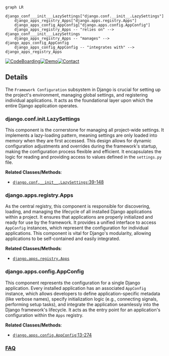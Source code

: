 ```mermaid
graph LR
    django_conf___init___LazySettings["django.conf.__init__.LazySettings"]
    django_apps_registry_Apps["django.apps.registry.Apps"]
    django_apps_config_AppConfig["django.apps.config.AppConfig"]
    django_apps_registry_Apps -- "relies on" --> django_conf___init___LazySettings
    django_apps_registry_Apps -- "manages" --> django_apps_config_AppConfig
    django_apps_config_AppConfig -- "integrates with" --> django_apps_registry_Apps
```

[![CodeBoarding](https://img.shields.io/badge/Generated%20by-CodeBoarding-9cf?style=flat-square)](https://github.com/CodeBoarding/GeneratedOnBoardings)[![Demo](https://img.shields.io/badge/Try%20our-Demo-blue?style=flat-square)](https://www.codeboarding.org/demo)[![Contact](https://img.shields.io/badge/Contact%20us%20-%20contact@codeboarding.org-lightgrey?style=flat-square)](mailto:contact@codeboarding.org)

## Details

The `Framework Configuration` subsystem in Django is crucial for setting up the project's environment, managing global settings, and registering individual applications. It acts as the foundational layer upon which the entire Django application operates.

### django.conf.__init__.LazySettings
This component is the cornerstone for managing all project-wide settings. It implements a lazy-loading pattern, meaning settings are only loaded into memory when they are first accessed. This design allows for dynamic configuration adjustments and overrides during the framework's startup, making the configuration process flexible and efficient. It encapsulates the logic for reading and providing access to values defined in the `settings.py` file.


**Related Classes/Methods**:

- <a href="https://github.com/django/django//blob/django/conf/__init__.py#L39-L148" target="_blank" rel="noopener noreferrer">`django.conf.__init__.LazySettings`:39-148</a>


### django.apps.registry.Apps
As the central registry, this component is responsible for discovering, loading, and managing the lifecycle of all installed Django applications within a project. It ensures that applications are properly initialized and ready for use by the framework. It provides a unified interface to access `AppConfig` instances, which represent the configuration for individual applications. This component is vital for Django's modularity, allowing applications to be self-contained and easily integrated.


**Related Classes/Methods**:

- <a href="https://github.com/django/django//blob/django/apps/registry.py" target="_blank" rel="noopener noreferrer">`django.apps.registry.Apps`</a>


### django.apps.config.AppConfig
This component represents the configuration for a single Django application. Every installed application has an associated `AppConfig` instance, which allows developers to define application-specific metadata (like verbose names), specify initialization logic (e.g., connecting signals, performing setup tasks), and integrate the application seamlessly into the Django framework's lifecycle. It acts as the entry point for an application's configuration within the `Apps` registry.


**Related Classes/Methods**:

- <a href="https://github.com/django/django//blob/django/apps/config.py#L13-L274" target="_blank" rel="noopener noreferrer">`django.apps.config.AppConfig`:13-274</a>




### [FAQ](https://github.com/CodeBoarding/GeneratedOnBoardings/tree/main?tab=readme-ov-file#faq)